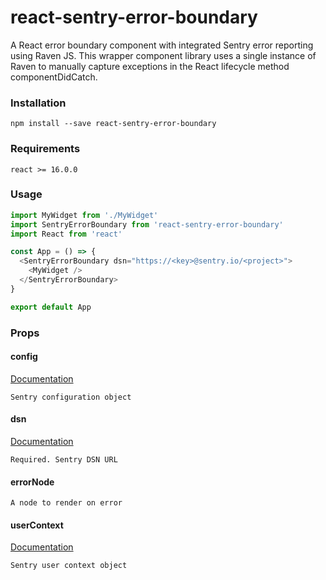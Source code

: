 # react-sentry-error-boundary
A React error boundary component with integrated Sentry error reporting using Raven JS.  This wrapper component library uses a single instance of Raven to manually capture exceptions in the React lifecycle method componentDidCatch.

### Installation

```
npm install --save react-sentry-error-boundary
```

### Requirements

```
react >= 16.0.0
```

### Usage

```js
import MyWidget from './MyWidget'
import SentryErrorBoundary from 'react-sentry-error-boundary'
import React from 'react'

const App = () => {
  <SentryErrorBoundary dsn="https://<key>@sentry.io/<project>">
    <MyWidget />
  </SentryErrorBoundary>
}

export default App
```

### Props

#### config
[Documentation](https://docs.sentry.io/clients/node/config/)
```
Sentry configuration object
```

#### dsn
[Documentation](https://docs.sentry.io/quickstart/#configure-the-dsn)
```
Required. Sentry DSN URL
```

#### errorNode
```
A node to render on error
```

#### userContext
[Documentation](https://docs.sentry.io/learn/context/)
```
Sentry user context object
```
